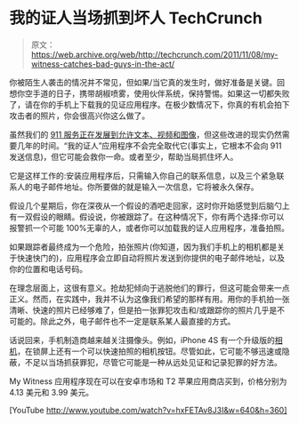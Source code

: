 # 我的证人当场抓到坏人 TechCrunch

> 原文：<https://web.archive.org/web/http://techcrunch.com/2011/11/08/my-witness-catches-bad-guys-in-the-act/>

你被陌生人袭击的情况并不常见，但如果/当它真的发生时，做好准备是关键。回想你空手道的日子，携带胡椒喷雾，使用伙伴系统，保持警惕。如果这一切都失败了，请在你的手机上下载我的见证应用程序。在极少数情况下，你真的有机会拍下攻击者的照片，你会很高兴你这么做了。

虽然我们的 [911 服务正在发展到允许文本、视频和图像](https://web.archive.org/web/20230205032601/https://techcrunch.com/2011/08/11/next-generation-911-will-support-text-photos-video-and-data/)，但这些改进的现实仍然需要几年的时间。“我的证人”应用程序不会完全取代它(事实上，它根本不会向 911 发送信息)，但它可能会救你一命。或者至少，帮助当局抓住坏人。

它是这样工作的:安装应用程序后，只需输入你自己的联系信息，以及三个紧急联系人的电子邮件地址。你所要做的就是输入一次信息，它将被永久保存。

假设几个星期后，你在深夜从一个假设的酒吧走回家，这时你开始感觉到后脑勺上有一双假设的眼睛。假设说，你被跟踪了。在这种情况下，你有两个选择:你可以报警抓一个可能 100%无辜的人，或者你可以加载我的证人应用程序，准备拍照。

如果跟踪者最终成为一个危险，拍张照片(你知道，因为我们手机上的相机都是关于快速快门的)，应用程序会立即自动将照片发送到你提供的电子邮件地址，以及你的位置和电话号码。

在理念层面上，这很有意义。抢劫犯倾向于逃脱他们的罪行，但这可能会带来一点正义。然而，在实践中，我并不认为这像我们希望的那样有用。用你的手机拍一张清晰、快速的照片已经够难了，但是拍一张罪犯攻击和/或跟踪你的照片几乎是不可能的。除此之外，电子邮件也不一定是联系某人最直接的方式。

话说回来，手机制造商越来越关注摄像头。例如，iPhone 4S 有一个升级版的[相机](https://web.archive.org/web/20230205032601/https://techcrunch.com/2011/10/04/the-iphone-4s-camera-upgrade-explained/)，在锁屏上还有一个可以快速拍照的相机按钮。尽管如此，它可能不够迅速或隐蔽，不足以当场抓获罪犯，尽管它可能是一种从远处见证和记录犯罪的好方法。

My Witness 应用程序现在可以在安卓市场和 T2 苹果应用商店买到，价格分别为 4.13 美元和 3.99 美元。

[YouTube http://www.youtube.com/watch?v=hxFETAv8J3I&w=640&h=360]